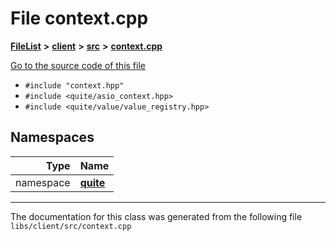 

# File context.cpp



[**FileList**](files.md) **>** [**client**](dir_66fcfc6cbdc0959ca004c79e577b2983.md) **>** [**src**](dir_e2c39676c5a8632601778e1e1ba34ff3.md) **>** [**context.cpp**](context_8cpp.md)

[Go to the source code of this file](context_8cpp_source.md)



* `#include "context.hpp"`
* `#include <quite/asio_context.hpp>`
* `#include <quite/value/value_registry.hpp>`













## Namespaces

| Type | Name |
| ---: | :--- |
| namespace | [**quite**](namespacequite.md) <br> |





















































------------------------------
The documentation for this class was generated from the following file `libs/client/src/context.cpp`

